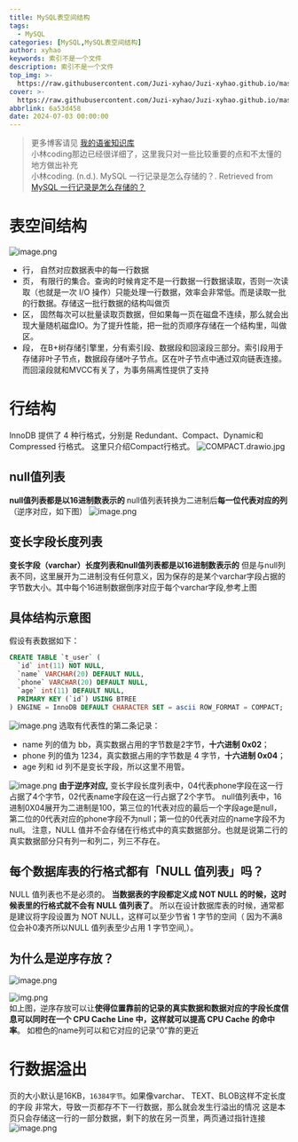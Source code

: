 ```yaml
---
title: MySQL表空间结构
tags:
  - MySQL
categories: [MySQL,MySQL表空间结构]
author: xyhao
keywords: 索引不是一个文件
description: 索引不是一个文件
top_img: >-
  https://raw.githubusercontent.com/Juzi-xyhao/Juzi-xyhao.github.io/master/assets/articleCover/2024-07-03-MySQL.png
cover: >-
  https://raw.githubusercontent.com/Juzi-xyhao/Juzi-xyhao.github.io/master/assets/articleCover/2024-07-03-MySQL.png
abbrlink: 6a53d458
date: 2024-07-03 00:00:00
---
```



> 更多博客请见 [我的语雀知识库](https://www.yuque.com/u41117719/xd1qgc)  
> 小林coding那边已经很详细了，这里我只对一些比较重要的点和不太懂的地方做出补充  
> 小林coding. (n.d.). MySQL 一行记录是怎么存储的？. Retrieved from [MySQL 一行记录是怎么存储的？](https://xiaolincoding.com/mysql/base/row_format.html#%E8%A1%A8%E7%A9%BA%E9%97%B4%E6%96%87%E4%BB%B6%E7%9A%84%E7%BB%93%E6%9E%84%E6%98%AF%E6%80%8E%E4%B9%88%E6%A0%B7%E7%9A%84)


# 表空间结构
![image.png](https://raw.githubusercontent.com/Juzi-xyhao/Juzi-xyhao.github.io/master/assets/articleSource/2024-07-03-MySQL/img.png)


- 行， 自然对应数据表中的每一行数据
- 页， 有限行的集合。查询的时候肯定不是一行数据一行数据读取，否则一次读取（也就是一次 I/O 操作）只能处理一行数据，效率会非常低。而是读取一批的行数据。存储这一批行数据的结构叫做页
- 区， 固然每次可以批量读取页数据，但如果每一页在磁盘不连续，那么就会出现大量随机磁盘IO。为了提升性能，把一批的页顺序存储在一个结构里，叫做区。
- 段， 在B+树存储引擎里，分有索引段、数据段和回滚段三部分。索引段用于存储非叶子节点，数据段存储叶子节点。区在叶子节点中通过双向链表连接。而回滚段就和MVCC有关了，为事务隔离性提供了支持


# 行结构
InnoDB 提供了 4 种行格式，分别是 Redundant、Compact、Dynamic和 Compressed 行格式。
这里只介绍Compact行格式。
![COMPACT.drawio.jpg](https://raw.githubusercontent.com/Juzi-xyhao/Juzi-xyhao.github.io/master/assets/articleSource/2024-07-03-MySQL/img_1.png)

## null值列表
**null值列表都是以16进制数表示的**
null值列表转换为二进制后**每一位代表对应的列**（逆序对应，如下图）
![image.png](https://raw.githubusercontent.com/Juzi-xyhao/Juzi-xyhao.github.io/master/assets/articleSource/2024-07-03-MySQL/img_2.png)

## 变长字段长度列表
**变长字段（varchar）长度列表和null值列表都是以16进制数表示的**
但是与null列表不同，这里展开为二进制没有任何意义，因为保存的是某个varchar字段占据的字节数大小。其中每个16进制数据倒序对应于每个varchar字段,参考上图

## 具体结构示意图
假设有表数据如下：
```sql
CREATE TABLE `t_user` (
  `id` int(11) NOT NULL,
  `name` VARCHAR(20) DEFAULT NULL,
  `phone` VARCHAR(20) DEFAULT NULL,
  `age` int(11) DEFAULT NULL,
  PRIMARY KEY (`id`) USING BTREE
) ENGINE = InnoDB DEFAULT CHARACTER SET = ascii ROW_FORMAT = COMPACT;
```
![image.png](https://raw.githubusercontent.com/Juzi-xyhao/Juzi-xyhao.github.io/master/assets/articleSource/2024-07-03-MySQL/img_3.png)
选取有代表性的第二条记录：

- name 列的值为 bb，真实数据占用的字节数是2字节，**十六进制 0x02**；
- phone 列的值为 1234，真实数据占用的字节数是 4 字节，**十六进制 0x04**；
- age 列和 id 列不是变长字段，所以这里不用管。

![image.png](https://raw.githubusercontent.com/Juzi-xyhao/Juzi-xyhao.github.io/master/assets/articleSource/2024-07-03-MySQL/img_4.png)
**由于逆序对应,**
变长字段长度列表中，04代表phone字段在这一行占据了4个字节，02代表name字段在这一行占据了2个字节。
null值列表中，16进制0X04展开为二进制是100，第三位的1代表对应的最后一个字段age是null，第二位的0代表对应的phone字段不为null；第一位的0代表对应的name字段不为null。
注意，NULL 值并不会存储在行格式中的真实数据部分。也就是说第二行的真实数据部分只有列一和列二，列三不存在。


## 每个数据库表的行格式都有「NULL 值列表」吗？
NULL 值列表也不是必须的。
**当数据表的字段都定义成 NOT NULL 的时候，这时候表里的行格式就不会有 NULL 值列表了**。
所以在设计数据库表的时候，通常都是建议将字段设置为 NOT NULL，这样可以至少节省 1 字节的空间（ 因为不满8位会补0凑齐所以NULL 值列表至少占用 1 字节空间,）。


## 为什么是逆序存放？
![image.png](https://raw.githubusercontent.com/Juzi-xyhao/Juzi-xyhao.github.io/master/assets/articleSource/2024-07-03-MySQL/img_5.png)

![img.png](https://raw.githubusercontent.com/Juzi-xyhao/Juzi-xyhao.github.io/master/assets/articleSource/2024-07-03-MySQL/img_9.png)  
如上图，逆序存放可以让**使得位置靠前的记录的真实数据和数据对应的字段长度信息可以同时在一个 CPU Cache Line 中，这样就可以提高 CPU Cache 的命中率**。
如橙色的name列可以和它对应的记录“0”靠的更近



# 行数据溢出
页的大小默认是16KB，`16384字节`。如果像varchar、 TEXT、BLOB这样不定长度的字段 非常大，导致一页都存不下一行数据，那么就会发生行溢出的情况
这是本页只会存储这一行的一部分数据，剩下的放在另一页里，两页通过指针连接
![image.png](https://raw.githubusercontent.com/Juzi-xyhao/Juzi-xyhao.github.io/master/assets/articleSource/2024-07-03-MySQL/img_8.png)

